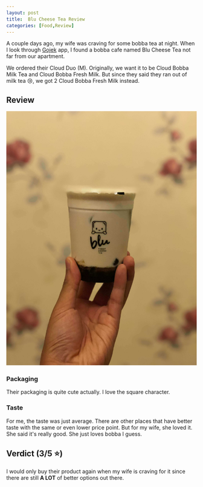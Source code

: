 ```yaml
---
layout: post
title:  Blu Cheese Tea Review
categories: [Food,Review]
---
```


A couple days ago, my wife was craving for some bobba tea at night. When I look through [Gojek](https://www.gojek.com/) app, I found a bobba cafe named Blu Cheese Tea not far from our apartment.

We ordered their Cloud Duo (M). Originally, we want it to be Cloud Bobba Milk Tea and Cloud Bobba Fresh Milk. But since they said they ran out of milk tea 😢, we got 2 Cloud Bobba Fresh Milk instead.

## Review

![cloud-bubble](/images/reviews/blu-cheese-tea/cloud-bobba-fresh-milk.jpg)

### Packaging

Their packaging is quite cute actually. I love the square character.

### Taste

For me, the taste was just average. There are other places that have better taste with the same or even lower price point. But for my wife, she loved it. She said it's really good. She just loves bobba I guess.

## Verdict (3/5 ⭐️)

I would only buy their product again when my wife is craving for it since there are still **A LOT** of better options out there.
